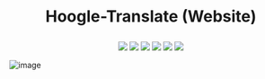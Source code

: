 # <p align="center">Hoogle-Translate (Website)</p>

<p align="center">
    <a href="https://github.com/codereport/hoogle-translate/issues" alt="contributions welcome">
        <img src="https://img.shields.io/badge/contributions-welcome-brightgreen.svg?style=flat" /></a>
    <a href="https://lbesson.mit-license.org/" alt="MIT license">
        <img src="https://img.shields.io/badge/License-MIT-blue.svg" /></a>        
    <a href="https://clojure.org/">
        <img src="https://img.shields.io/badge/ClojureScript-1.11-ff69b4.svg"/></a>
    <a href="https://github.com/codereport?tab=followers" alt="GitHub followers">
        <img src="https://img.shields.io/github/followers/codereport.svg?style=social&label=Follow" /></a>
    <a href="https://GitHub.com/codereport/plr/stargazers/" alt="GitHub stars">
        <img src="https://img.shields.io/github/stars/codereport/hoogle-translate.svg?style=social&label=Star" /></a>
    <a href="https://twitter.com/code_report" alt="Twitter">
        <img src="https://img.shields.io/twitter/follow/code_report.svg?style=social&label=@code_report" /></a>
</p>


![image](https://github.com/user-attachments/assets/346449ed-77ad-4651-bae3-f0982fcd2694)
